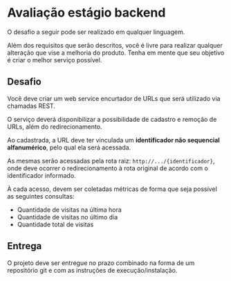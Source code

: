 # Avaliação estágio backend 
O desafio a seguir pode ser realizado em qualquer linguagem.

Além dos requisitos que serão descritos, você é livre para realizar qualquer alteração que vise a melhoria do produto. Tenha em mente que seu objetivo é criar o melhor serviço possível.

## Desafio 

Você deve criar um web service encurtador de URLs que será utilizado via chamadas REST.

O serviço deverá disponibilizar a possibilidade de cadastro e remoção de URLs, além do redirecionamento.

Ao cadastrada, a URL deve ter vinculada um **identificador não sequencial alfanumérico**, pelo qual ela será acessada.

As mesmas serão acessadas pela rota raiz: `http://.../{identificador}`, onde deve ocorrer o redirecionamento à rota original de acordo com o identificador informado.

À cada acesso, devem ser coletadas métricas de forma que seja possível as seguintes consultas:
- Quantidade de visitas na última hora
- Quantidade de visitas no último dia
- Quantidade total de visitas

## Entrega
O projeto deve ser entregue no prazo combinado na forma de um repositório git e com as instruções de execução/instalação.
